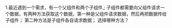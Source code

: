 1.最近遇到一个需求，有一个父组件<father></father>和两个子组件<child1></child1>,<child2></child2>;
子组件都需要向父组件请求一个数据，有两种方法获取这个数据，第一种是父组件请求数据，然后再把数据传给子组件；
第二种方法是子组件各自请求数据；
选择哪种方法？